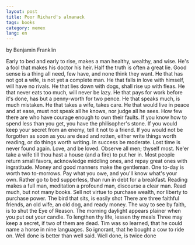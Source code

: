 ```yaml
---
layout: post
title: Poor Richard's almanack
tags: books
category: memex
lang: en
---
```


by Benjamin Franklin


Early to bed and early to rise, makes a man healthy, wealthy, and wise.
He's a fool that makes his doctor his heir.
Half the truth is often a great lie.
Good sense is a thing all need, few have, and none think they want.
He that has not got a wife, is not yet a complete man.
He that falls in love with himself, will have no rivals.
He that lies down with dogs, shall rise up with fleas.
He that never eats too much, will never be lazy.
He that pays for work before it's done, has but a penny-worth for two pence.
He that speaks much, is much mistaken.
He that takes a wife, takes care.
He that would live in peace and at ease, must not speak all he knows, nor judge all he sees.
How few there are who have courage enough to own their faults.
If you know how to spend less than you get, you have the philisopher's stone.
If you would keep your secret from an enemy, tell it not to a friend.
If you would not be forgotten as soon as you are dead and rotten, either write things worth reading, or do things worth writing.
In success be moderate.
Lost time is never found again.
Love, and be loved. Observe all men; thyself most.
Ne'er take a wife till thou hast a house \(and a fire\) to put her in.
Most people return small favors, acknowledge middling ones, and repay great ones with ingratitude.
Money and good manners make the gentleman.
One to-day is worth two to-morrows.
Pay what you owe, and you'll know what's your own.
Rather go to bed supperless, than run in debt for a breakfast.
Reading makes a full man, meditation a profound man, discourse a clear man.
Read much, but not many books. Sell not virtue to purchase wealth, nor liberty to purchase power.
The bird that sits, is easily shot There are three faithful friends, an old wife, an old dog, and ready money.
The way to see by faith, is to shut the Eye of Reason.
The morning daylight appears plainer when you put out your candle.
To lengthen thy life, lessen thy meals Three may keep a secret, if two of them are dead.
Tim was so learned, that he could name a horse in nine languages.
So ignorant, that he bought a cow to ride on.
Well done is better than well said.
Well done, is twice done